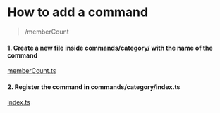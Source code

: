 # How to add a command

> /memberCount

#### 1. Create a new file inside commands/category/ with the name of the command
[memberCount.ts](https://github.com/renja-grotemeyer/ts-discord-bot/blob/main/src/commands/general/memberCount.ts)

#### 2. Register the command in commands/category/index.ts
[index.ts](https://github.com/renja-grotemeyer/ts-discord-bot/blob/main/src/commands/general/index.ts)
